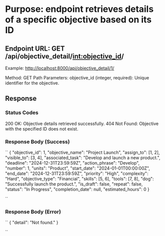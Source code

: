 # Purpose: endpoint retrieves details of a specific objective based on its ID

## Endpoint URL: GET /api/objective_detail/<int:objective_id>/

Example: <http://localhost:8000/api/objective_detail/1/>

Method: GET
Path Parameters:
objective_id (integer, required): Unique identifier for the objective.

## Response

### Status Codes

200 OK: Objective details retrieved successfully.
404 Not Found: Objective with the specified ID does not exist.

### Response Body (Success)

``
{
  "objective_id": 1,
  "objective_name": "Project Launch",
  "assign_to": [1, 2],
  "visible_to": [3, 4],
  "associated_task": "Develop and launch a new product.",
  "deadline": "2024-12-31T23:59:59Z",
  "action_phrase": "Develop",
  "number": 1,
  "units": "Product",
  "start_date": "2024-01-01T00:00:00Z",
  "end_date": "2024-12-31T23:59:59Z",
  "priority": "High",
  "complexity": "Hard",
  "objective_type": "Financial",
  "skills": [5, 6],
  "tools": [7, 8],
  "dog": "Successfully launch the product.",
  "is_draft": false,
  "repeat": false,
  "status": "In Progress",
  "completion_date": null,
  "estimated_hours": 0
}

``

### Response Body (Error)

``
{
  "detail": "Not found."
}

``
